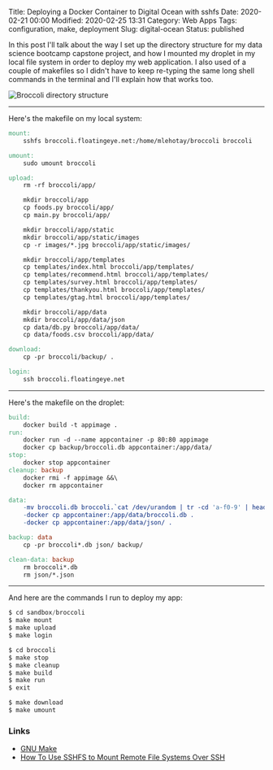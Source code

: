 Title: Deploying a Docker Container to Digital Ocean with sshfs
Date: 2020-02-21 00:00
Modified: 2020-02-25 13:31
Category: Web Apps
Tags: configuration, make, deployment
Slug: digital-ocean
Status: published

In this post I'll talk about the way I set up the directory structure for my data science bootcamp capstone project, and how I mounted my droplet in my local file system in order to deploy my web application. I also used of a couple of makefiles so I didn't have to keep re-typing the same long shell commands in the terminal and I'll explain how that works too.

![Broccoli directory structure]({static}/images/directory-structure.png)

------

Here's the makefile on my local system:

```makefile
mount:
	sshfs broccoli.floatingeye.net:/home/mlehotay/broccoli broccoli

umount:
	sudo umount broccoli

upload:
	rm -rf broccoli/app/

	mkdir broccoli/app
	cp foods.py broccoli/app/
	cp main.py broccoli/app/

	mkdir broccoli/app/static
	mkdir broccoli/app/static/images
	cp -r images/*.jpg broccoli/app/static/images/

	mkdir broccoli/app/templates
	cp templates/index.html broccoli/app/templates/
	cp templates/recommend.html broccoli/app/templates/
	cp templates/survey.html broccoli/app/templates/
	cp templates/thankyou.html broccoli/app/templates/
	cp templates/gtag.html broccoli/app/templates/

	mkdir broccoli/app/data
	mkdir broccoli/app/data/json
	cp data/db.py broccoli/app/data/
	cp data/foods.csv broccoli/app/data/

download:
	cp -pr broccoli/backup/ .

login:
	ssh broccoli.floatingeye.net
```

------

Here's the makefile on the droplet:

```makefile
build:
	docker build -t appimage .
run:
	docker run -d --name appcontainer -p 80:80 appimage
	docker cp backup/broccoli.db appcontainer:/app/data/
stop:
	docker stop appcontainer
cleanup: backup
	docker rmi -f appimage &&\
	docker rm appcontainer

data:
	-mv broccoli.db broccoli.`cat /dev/urandom | tr -cd 'a-f0-9' | head -c 8`.db
	-docker cp appcontainer:/app/data/broccoli.db .
	-docker cp appcontainer:/app/data/json/ .

backup: data
	cp -pr broccoli*.db json/ backup/

clean-data: backup
	rm broccoli*.db
	rm json/*.json
```

------

And here are the commands I run to deploy my app:

```typescript
$ cd sandbox/broccoli
$ make mount
$ make upload
$ make login

$ cd broccoli
$ make stop
$ make cleanup
$ make build
$ make run
$ exit

$ make download
$ make umount
```



### Links

* [GNU Make](https://www.gnu.org/software/make/)
* [How To Use SSHFS to Mount Remote File Systems Over SSH](https://www.digitalocean.com/community/tutorials/how-to-use-sshfs-to-mount-remote-file-systems-over-ssh)

